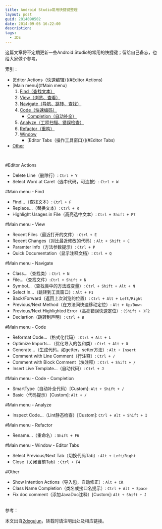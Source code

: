 ```yaml
---
title: Android Studio常用快捷键整理
layout: post
guid: 2014090502
date: 2014-09-05 16:22:00
description: 
tags:
  - IDE
---
```


这篇文章将不定期更新一些Android Studio的常用的快捷键；留给自己备忘，也给大家做个参考。


索引：
> 
- [Editor Actions（快速编辑）](#Editor Actions)
- [Main menu](#Main menu)
    1. [Find（查找文本）](#Find)
    2. [View（浏览、查看）](#View)
    3. [Navigate（导航、跳转、查找）](#Navigate)
    4. [Code（快速编码）](#Code)
        - [Completion（自动补全）](#Completion)
    5. [Analyze（工程扫描、错误检查）](#Analyze)
    6. [Refactor（重构）](#Refactor)
    7. [Window](#Window)
        - [Editor Tabs（操作工具窗口）](#Editor Tabs)
- [Other](#Other)
> 
<br/>

<a id="Editor Actions"></a>
#Editor Actions
- Delete Line（删除行）: `Ctrl + Y`
- Select Word at Caret（选中代码，可连按）: `Ctrl + W`

<a id="Main menu"></a>
<a id="Find"></a>
#Main menu - Find
- Find...（查找文本）: `Ctrl + F`
- Replace...（替换文本）: `Ctrl + R`
- Highlight Usages in File（高亮选中文本）: `Ctrl + Shift + F7`

<a id="View"></a>
#Main menu - View
- Recent Files（最近打开的文件）: `Ctrl + E`
- Recent Changes（对比最近修改的代码）: `Alt + Shift + C`
- Paramter Info（方法参数提示）: `Ctrl + P`
- Quick Documentation（显示注释文档）: `Ctrl + Q`

<a id="Navigate"></a>
#Main menu - Navigate
- Class...（查找类）: `Ctrl + N`
- File...（查找文件）:`Ctrl + Shift + N`
- Symbol...（查找类中的方法或变量）: `Ctrl + Shift + Alt + N`
- Select In...（跳转到工具窗口）: `Alt + F1`
- Back/Forward（返回上次浏览的位置）: `Ctrl + Alt + Left/Right`
- Previous/Next Method（在方法间快速移动定位）: `Alt + Up/Down`
- Previous/Next Highlighted Error（高亮错误快速定位）: `(Shift + )F2`
- Declartion（跳转到声明）: `Ctrl + B`

<a id="Code"></a>
#Main menu - Code
- Reformat Code...（格式化代码）: `Ctrl + Alt + L`
- Optimize Imports...（优化导入的包和类）: `Ctrl + Alt + O`
- Generate...（生成代码，如getter，setter方法）: `Alt + Insert`
- Comment with Line Comment（行注释）: `Ctrl + /`
- Comment with Block Comment（块注释）: `Ctrl + Shift + /`
- Insert Live Template...（自动代码）: `Ctrl + J`

<a id="Completion"></a>
#Main menu - Code - Completion
- SmartType（自动补全代码）[Custom]: `Alt + Shift + /`
- Basic（代码提示）[Custom]: `Alt + /`

<a id="Analyze"></a>
#Main menu - Analyze
- Inspect Code...（Lint静态检查）[Custom]: `Ctrl + Alt + Shift + I`

<a id="Refactor"></a>
#Main menu - Refactor
- Rename...（重命名）: `Shift + F6`

<a id="Window"></a>
<a id="Editor Tabs"></a>
#Main menu - Window - Editor Tabs
- Select Previous/Next Tab（切换代码Tab）: `Alt + Left/Right`
- Close（关闭当前Tab）: `Ctrl + F4`

<a id="Other"></a>
#Other
- Show Intention Actions（导入包，自动修正）: `Alt + CR`
- Class Name Completion（类名或接口名提示）: `Ctrl + Alt + Space`
- Fix doc comment（添加JavaDoc注释）[Custom]: `Alt + Shift + J`



<br/>
参考：

本文出自[2dxgujun](http://github.com/2dxgujun)，转载时请注明出处及相应链接。